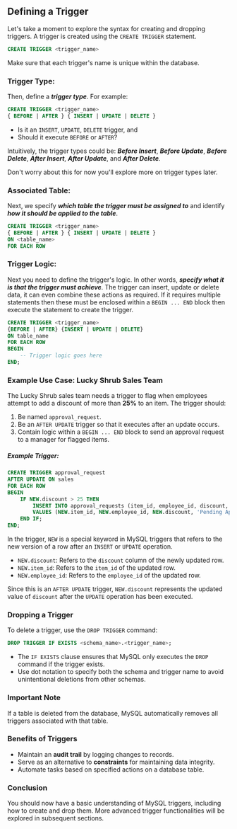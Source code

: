 ## **Defining a Trigger**

Let's take a moment to explore the syntax for creating and dropping triggers. A trigger is created using the `CREATE TRIGGER` statement.

```sql
CREATE TRIGGER <trigger_name>
```

Make sure that each trigger's name is unique within the database.

### **Trigger Type**:

Then, define a ***trigger type***. For example:

```sql
CREATE TRIGGER <trigger_name>
{ BEFORE | AFTER } { INSERT | UPDATE | DELETE }
```

  + Is it an `INSERT`, `UPDATE`, `DELETE` trigger, and
  + Should it execute `BEFORE` or `AFTER`?

Intuitively, the trigger types could be: ***Before Insert***, ***Before Update***, ***Before Delete***, ***After Insert***, ***After Update***, and ***After Delete***.

Don't worry about this for now you'll explore more on trigger types later.

### **Associated Table**:

Next, we specify ***which table the trigger must be assigned to*** and identify ***how it should be applied to the table***.

```sql
CREATE TRIGGER <trigger_name>
{ BEFORE | AFTER } { INSERT | UPDATE | DELETE }
ON <table_name>
FOR EACH ROW
```

### **Trigger Logic**:

Next you need to define the trigger's logic. In other words, ***specify what it is that the trigger must achieve***. The trigger can insert, update or delete data, it can even combine these actions as required. If it requires multiple statements then these must be enclosed within a `BEGIN ... END` block then execute the statement to create the trigger.

```sql
CREATE TRIGGER <trigger_name>
{BEFORE | AFTER} {INSERT | UPDATE | DELETE}
ON table_name
FOR EACH ROW
BEGIN
    -- Trigger logic goes here
END;
```

### **Example Use Case: Lucky Shrub Sales Team**

The Lucky Shrub sales team needs a trigger to flag when employees attempt to add a discount of more than **25%** to an item. The trigger should:

1. Be named `approval_request`.
2. Be an `AFTER UPDATE` trigger so that it executes after an update occurs.
3. Contain logic within a `BEGIN ... END` block to send an approval request to a manager for flagged items.

##### ***Example Trigger***:

```sql
CREATE TRIGGER approval_request
AFTER UPDATE ON sales
FOR EACH ROW
BEGIN
    IF NEW.discount > 25 THEN
        INSERT INTO approval_requests (item_id, employee_id, discount, status)
        VALUES (NEW.item_id, NEW.employee_id, NEW.discount, 'Pending Approval');
    END IF;
END;
```

In the trigger, `NEW` is a special keyword in MySQL triggers that refers to the new version of a row after an `INSERT` or `UPDATE` operation.

  + `NEW.discount`: Refers to the `discount` column of the newly updated row.
  + `NEW.item_id`: Refers to the `item_id` of the updated row.
  + `NEW.employee_id`: Refers to the `employee_id` of the updated row.

Since this is an `AFTER UPDATE` trigger, `NEW.discount` represents the updated value of `discount` after the `UPDATE` operation has been executed.

### **Dropping a Trigger**

To delete a trigger, use the `DROP TRIGGER` command:

```sql
DROP TRIGGER IF EXISTS <schema_name>.<trigger_name>;
```

  + The `IF EXISTS` clause ensures that MySQL only executes the `DROP` command if the trigger exists.
  + Use dot notation to specify both the schema and trigger name to avoid unintentional deletions from other schemas.

### **Important Note**

If a table is deleted from the database, MySQL automatically removes all triggers associated with that table.

### **Benefits of Triggers**

- Maintain an **audit trail** by logging changes to records.
- Serve as an alternative to **constraints** for maintaining data integrity.
- Automate tasks based on specified actions on a database table.

### **Conclusion**

You should now have a basic understanding of MySQL triggers, including how to create and drop them. More advanced trigger functionalities will be explored in subsequent sections.
